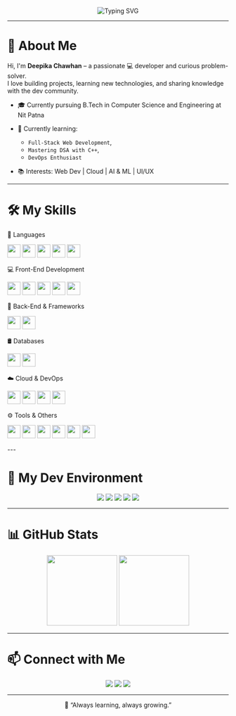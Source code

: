 <!-- Banner -->
<p align="center">
  <img src="https://readme-typing-svg.herokuapp.com?font=Fira+Code&duration=2500&pause=1000&color=36BCF7&width=435&lines=Hey!+I'm+Deepika+Chawhan+%F0%9F%91%8B;Tech+Enthusiast+%F0%9F%94%A5;Lifelong+Learner+%F0%9F%93%9A" alt="Typing SVG" />
</p>

---

# 👋 About Me

Hi, I'm **Deepika Chawhan** – a passionate 💻 developer and curious problem-solver.  
I love building projects, learning new technologies, and sharing knowledge with the dev community.

- 🎓 Currently pursuing B.Tech in Computer Science and Engineering at Nit Patna
- 🌱 Currently learning:
  - `Full-Stack Web Development`,
  - `Mastering DSA with C++`,
  - `DevOps Enthusiast`

- 📚 Interests: Web Dev | Cloud | AI & ML | UI/UX


---

# 🛠️ My Skills

🚀 Languages
<p align="left"> <img src="https://skillicons.dev/icons?i=python" width="30" /> <img src="https://skillicons.dev/icons?i=java" width="30" /> <img src="https://skillicons.dev/icons?i=cpp" width="30" /> <img src="https://skillicons.dev/icons?i=javascript" width="30" /> <img src="https://skillicons.dev/icons?i=typescript" width="30" /> </p>
💻 Front-End Development
<p align="left"> <img src="https://skillicons.dev/icons?i=html" width="30" /> <img src="https://skillicons.dev/icons?i=css" width="30" /> <img src="https://skillicons.dev/icons?i=react" width="30" /> <img src="https://skillicons.dev/icons?i=nextjs" width="30" /> <img src="https://skillicons.dev/icons?i=tailwind" width="30" /> </p>
🧠 Back-End & Frameworks
<p align="left"> <img src="https://skillicons.dev/icons?i=nodejs" width="30" /> <img src="https://skillicons.dev/icons?i=express" width="30" />  </p>
🛢️ Databases
<p align="left"> <img src="https://skillicons.dev/icons?i=mysql" width="30" /> <img src="https://skillicons.dev/icons?i=mongodb" width="30" />  </p>
☁️ Cloud & DevOps
<p align="left"> <img src="https://skillicons.dev/icons?i=aws" width="30" /> <img src="https://skillicons.dev/icons?i=docker" width="30" /> <img src="https://skillicons.dev/icons?i=vercel" width="30" /> <img src="https://skillicons.dev/icons?i=netlify" width="30" /> </p>
⚙️ Tools & Others
<p align="left"> <img src="https://skillicons.dev/icons?i=git" width="30" /> <img src="https://skillicons.dev/icons?i=github" width="30" /> <img src="https://skillicons.dev/icons?i=vscode" width="30" /> <img src="https://skillicons.dev/icons?i=linux" width="30" /> <img src="https://skillicons.dev/icons?i=figma" width="30" /> <img src="https://skillicons.dev/icons?i=postman" width="30" /> </p>
---


# 🧰 My Dev Environment

<p align="center">
  <img src="https://img.shields.io/badge/Editor-VS%20Code-007ACC?style=for-the-badge&logo=visual-studio-code&logoColor=white" />
  <img src="https://img.shields.io/badge/Terminal-Bash-4EAA25?style=for-the-badge&logo=gnu-bash&logoColor=white" />
  <img src="https://img.shields.io/badge/OS-Ubuntu-E95420?style=for-the-badge&logo=ubuntu&logoColor=white" />
  <img src="https://img.shields.io/badge/VersionControl-Git-F05032?style=for-the-badge&logo=git&logoColor=white" />
  <img src="https://img.shields.io/badge/Design-Figma-F24E1E?style=for-the-badge&logo=figma&logoColor=white" />
</p>

---

# 📊 GitHub Stats

<p align="center">
  <img src="https://github-readme-stats.vercel.app/api?username=Deepikachawhan&show_icons=true&theme=radical" height="160px"/>
  <img src="https://github-readme-streak-stats.herokuapp.com/?user=Deepikachawhan&theme=radical" height="160px"/>
</p>

---

# 📫 Connect with Me

<p align="center">
  <a href="mailto:chawhan.deepika@gmail.com"><img src="https://img.shields.io/badge/email-D14836?style=for-the-badge&logo=gmail&logoColor=white" /></a>
  <a href="https://linkedin.com/in/deepika-chawhan-bb0797256"><img src="https://img.shields.io/badge/LinkedIn-blue?style=for-the-badge&logo=linkedin&logoColor=white" /></a>
  <a href="https://github.com/Deepikachawhan"><img src="https://img.shields.io/badge/GitHub-100000?style=for-the-badge&logo=github&logoColor=white" /></a>
</p>

---

<p align="center">
  🧠 “Always learning, always growing.”
</p>
